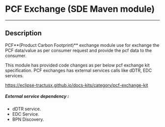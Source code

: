 # PCF Exchange (SDE Maven module)
---
## Description

PCF**(Product Carbon Footprint)** exchange module use for exchange the PCF data/value as per consumer request and provide the pcf data to the consumer.

This module has provided code changes as per below pcf exchange kit specification. PCF exchanges has external services calls like dDTR, EDC services.  

https://eclipse-tractusx.github.io/docs-kits/category/pcf-exchange-kit


##### External service dependency :
- dDTR service.
- EDC Service.
- BPN Discovery. 